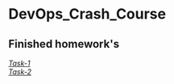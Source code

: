 # DevOps_Crash_Course

## Finished homework's

*[Task-1](./Task_1/Task1.md)*<br>
*[Task-2](./Task_2/Task2.md)*
